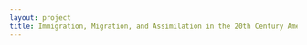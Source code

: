 ```yaml
--- 
layout: project 
title: Immigration, Migration, and Assimilation in the 20th Century American West: An Oral History Collection at California State University, Northridge
---
```



